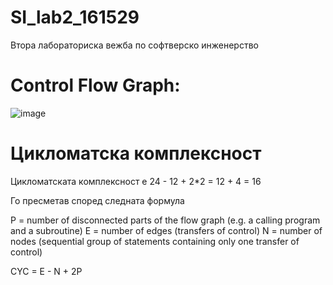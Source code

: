 # SI_lab2_161529
Втора лабораториска вежба по софтверско инженерство

# Control Flow Graph:

![image](https://user-images.githubusercontent.com/37050374/120243466-f1423480-c267-11eb-8dbd-ee6595a310ed.png)

# Цикломатска комплексност
Цикломатската комплексност е 24 - 12 + 2*2 = 12 + 4 = 16

Го пресметав според следната формула

P = number of disconnected parts of the flow graph (e.g. a calling program and a subroutine)
E = number of edges (transfers of control)
N = number of nodes (sequential group of statements containing only one transfer of control)

CYC = E - N + 2P

